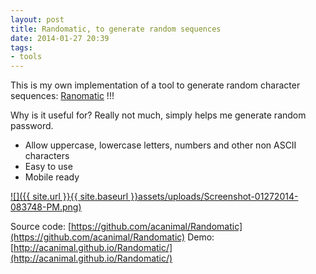 ```yaml
---
layout: post
title: Randomatic, to generate random sequences
date: 2014-01-27 20:39
tags:
- tools
---
```

This is my own implementation of a tool to generate random character sequences: [Ranomatic](http://acanimal.github.io/Randomatic/) !!!

Why is it useful for? Really not much, simply helps me generate random password.

*   Allow uppercase, lowercase letters, numbers and other non ASCII characters
*   Easy to use
*   Mobile ready

[![]({{ site.url }}{{ site.baseurl }}assets/uploads/Screenshot-01272014-083748-PM.png)](http://acanimal.github.io/Randomatic/)

Source code: [https://github.com/acanimal/Randomatic](https://github.com/acanimal/Randomatic)
Demo: [http://acanimal.github.io/Randomatic/](http://acanimal.github.io/Randomatic/) 